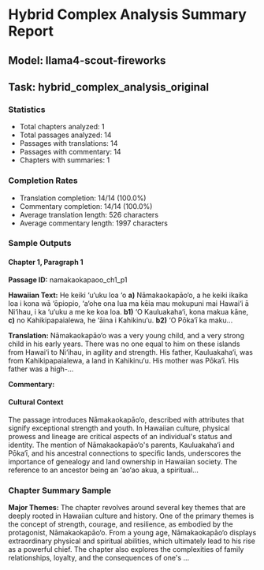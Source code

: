 # Hybrid Complex Analysis Summary Report
## Model: llama4-scout-fireworks
## Task: hybrid_complex_analysis_original

### Statistics
- Total chapters analyzed: 1
- Total passages analyzed: 14
- Passages with translations: 14
- Passages with commentary: 14
- Chapters with summaries: 1

### Completion Rates
- Translation completion: 14/14 (100.0%)
- Commentary completion: 14/14 (100.0%)
- Average translation length: 526 characters
- Average commentary length: 1997 characters

### Sample Outputs

#### Chapter 1, Paragraph 1
**Passage ID:** namakaokapaoo_ch1_p1

**Hawaiian Text:**
He keiki ‘u‘uku loa ‘o **a)** Nāmakaokapāo‘o, a he  keiki ikaika loa i kona wā ‘ōpiopio, ‘a‘ohe ona lua  ma kēia mau mokupuni mai Hawai‘i ā Ni‘ihau, i ka  ‘u‘uku a me ke koa loa. **b1)** ‘O Kauluakaha‘i, kona   makua kāne, **c)** no Kahikipapaialewa, he ‘āina i  Kahikinu‘u. **b2)** ‘O Pōka‘ī ka maku...

**Translation:**
Nāmakaokapāo‘o was a very young child, and a very strong child in his early years. There was no one equal to him on these islands from Hawai‘i to Ni‘ihau, in agility and strength. His father, Kauluakaha‘i, was from Kahikipapaialewa, a land in Kahikinu‘u. His mother was Pōka‘ī. His father was a high-...

**Commentary:**
#### Cultural Context
The passage introduces Nāmakaokapāo‘o, described with attributes that signify exceptional strength and youth. In Hawaiian culture, physical prowess and lineage are critical aspects of an individual's status and identity. The mention of Nāmakaokapāo‘o's parents, Kauluakaha‘i and Pōka‘ī, and his ancestral connections to specific lands, underscores the importance of genealogy and land ownership in Hawaiian society. The reference to an ancestor being an ‘ao‘ao akua, a spiritual...

### Chapter Summary Sample
**Major Themes:**
The chapter revolves around several key themes that are deeply rooted in Hawaiian culture and history. One of the primary themes is the concept of strength, courage, and resilience, as embodied by the protagonist, Nāmakaokapāo‘o. From a young age, Nāmakaokapāo‘o displays extraordinary physical and spiritual abilities, which ultimately lead to his rise as a powerful chief. The chapter also explores the complexities of family relationships, loyalty, and the consequences of one's ...